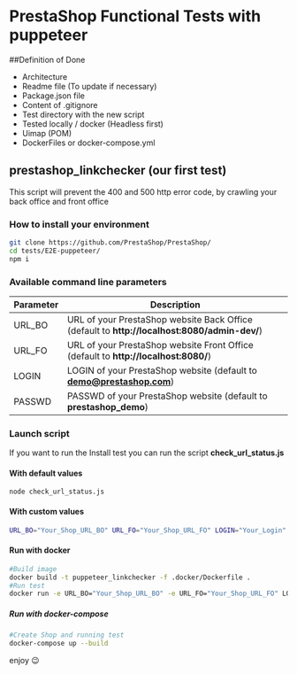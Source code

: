 # PrestaShop Functional Tests with puppeteer

##Definition of Done
- Architecture
- Readme file (To update if necessary)
- Package.json file
- Content of .gitignore
- Test directory with the new script
- Tested locally / docker (Headless first)
- Uimap (POM)
- DockerFiles or docker-compose.yml

## prestashop_linkchecker (our first test)
This script will prevent the 400 and 500 http error code, by crawling your back office and front office

### How to install your environment

```bash
git clone https://github.com/PrestaShop/PrestaShop/
cd tests/E2E-puppeteer/
npm i
```

### Available command line parameters

| Parameter           | Description      |
|---------------------|----------------- |
| URL_BO              | URL of your PrestaShop website Back Office (default to **http://localhost:8080/admin-dev/**) |
| URL_FO              | URL of your PrestaShop website Front Office (default to **http://localhost:8080/**) |
| LOGIN               | LOGIN of your PrestaShop website (default to **demo@prestashop.com**) |
| PASSWD              | PASSWD of your PrestaShop website (default to **prestashop_demo**) |

### Launch script
If you want to run the Install test you can run the script **check_url_status.js**
#### With default values
```
node check_url_status.js
```
#### With custom values
```bash
URL_BO="Your_Shop_URL_BO" URL_FO="Your_Shop_URL_FO" LOGIN="Your_Login" PASSWD="Your_Password" node check_url_status.js
```
#### Run with docker
```bash
#Build image
docker build -t puppeteer_linkchecker -f .docker/Dockerfile .
#Run test
docker run -e URL_BO="Your_Shop_URL_BO" -e URL_FO="Your_Shop_URL_FO" LOGIN="Your_Login" PASSWD="Your_Password" --network="host" puppeteer_linkchecker
```

##### Run with docker-compose
```bash
#Create Shop and running test
docker-compose up --build
```
enjoy :wink:

